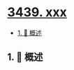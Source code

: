 # [3439. xxx](https://github.com/Tdahuyou/TNotes.leetcode/tree/main/notes/3439.%20xxx)

<!-- region:toc -->

- [1. 📝 概述](#1--概述)

<!-- endregion:toc -->

## 1. 📝 概述

